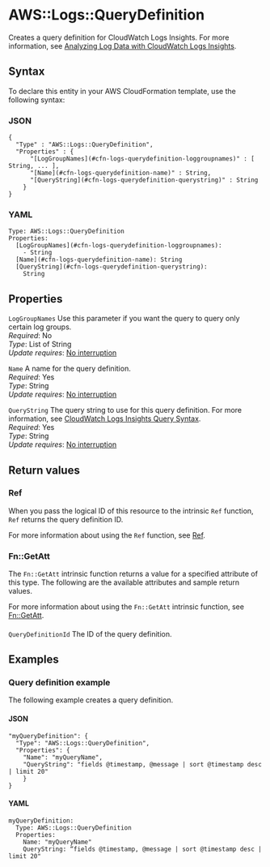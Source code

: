 # AWS::Logs::QueryDefinition<a name="aws-resource-logs-querydefinition"></a>

Creates a query definition for CloudWatch Logs Insights\. For more information, see [ Analyzing Log Data with CloudWatch Logs Insights](https://docs.aws.amazon.com/AmazonCloudWatch/latest/logs/AnalyzingLogData.html)\.

## Syntax<a name="aws-resource-logs-querydefinition-syntax"></a>

To declare this entity in your AWS CloudFormation template, use the following syntax:

### JSON<a name="aws-resource-logs-querydefinition-syntax.json"></a>

```
{
  "Type" : "AWS::Logs::QueryDefinition",
  "Properties" : {
      "[LogGroupNames](#cfn-logs-querydefinition-loggroupnames)" : [ String, ... ],
      "[Name](#cfn-logs-querydefinition-name)" : String,
      "[QueryString](#cfn-logs-querydefinition-querystring)" : String
    }
}
```

### YAML<a name="aws-resource-logs-querydefinition-syntax.yaml"></a>

```
Type: AWS::Logs::QueryDefinition
Properties:
  [LogGroupNames](#cfn-logs-querydefinition-loggroupnames):
    - String
  [Name](#cfn-logs-querydefinition-name): String
  [QueryString](#cfn-logs-querydefinition-querystring):
    String
```

## Properties<a name="aws-resource-logs-querydefinition-properties"></a>

`LogGroupNames` <a name="cfn-logs-querydefinition-loggroupnames"></a>
Use this parameter if you want the query to query only certain log groups\.  
_Required_: No  
_Type_: List of String  
_Update requires_: [No interruption](https://docs.aws.amazon.com/AWSCloudFormation/latest/UserGuide/using-cfn-updating-stacks-update-behaviors.html#update-no-interrupt)

`Name` <a name="cfn-logs-querydefinition-name"></a>
A name for the query definition\.  
_Required_: Yes  
_Type_: String  
_Update requires_: [No interruption](https://docs.aws.amazon.com/AWSCloudFormation/latest/UserGuide/using-cfn-updating-stacks-update-behaviors.html#update-no-interrupt)

`QueryString` <a name="cfn-logs-querydefinition-querystring"></a>
The query string to use for this query definition\. For more information, see [ CloudWatch Logs Insights Query Syntax](https://docs.aws.amazon.com/AmazonCloudWatch/latest/logs/CWL_QuerySyntax.html)\.  
_Required_: Yes  
_Type_: String  
_Update requires_: [No interruption](https://docs.aws.amazon.com/AWSCloudFormation/latest/UserGuide/using-cfn-updating-stacks-update-behaviors.html#update-no-interrupt)

## Return values<a name="aws-resource-logs-querydefinition-return-values"></a>

### Ref<a name="aws-resource-logs-querydefinition-return-values-ref"></a>

When you pass the logical ID of this resource to the intrinsic `Ref` function, `Ref` returns the query definition ID\.

For more information about using the `Ref` function, see [Ref](https://docs.aws.amazon.com/AWSCloudFormation/latest/UserGuide/intrinsic-function-reference-ref.html)\.

### Fn::GetAtt<a name="aws-resource-logs-querydefinition-return-values-fn--getatt"></a>

The `Fn::GetAtt` intrinsic function returns a value for a specified attribute of this type\. The following are the available attributes and sample return values\.

For more information about using the `Fn::GetAtt` intrinsic function, see [Fn::GetAtt](https://docs.aws.amazon.com/AWSCloudFormation/latest/UserGuide/intrinsic-function-reference-getatt.html)\.

#### <a name="aws-resource-logs-querydefinition-return-values-fn--getatt-fn--getatt"></a>

`QueryDefinitionId` <a name="QueryDefinitionId-fn::getatt"></a>
The ID of the query definition\.

## Examples<a name="aws-resource-logs-querydefinition--examples"></a>

### Query definition example<a name="aws-resource-logs-querydefinition--examples--Query_definition_example"></a>

The following example creates a query definition\.

#### JSON<a name="aws-resource-logs-querydefinition--examples--Query_definition_example--json"></a>

```
"myQueryDefinition": {
  "Type": "AWS::Logs::QueryDefinition",
  "Properties": {
    "Name": "myQueryName",
    "QueryString": "fields @timestamp, @message | sort @timestamp desc | limit 20"
    }
}
```

#### YAML<a name="aws-resource-logs-querydefinition--examples--Query_definition_example--yaml"></a>

```
myQueryDefinition:
  Type: AWS::Logs::QueryDefinition
  Properties:
    Name: "myQueryName"
    QueryString: “fields @timestamp, @message | sort @timestamp desc | limit 20"
```

